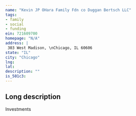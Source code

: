 ```yaml
---
name: "Kevin JP OHara Family Fdn co Duggan Bertsch LLC"
tags:
- family
- social
- funding
ein: 721609700
homepage: "N/A"
address: |
 303 West Madison, \nChicago, IL 60606
state: "IL"
city: "Chicago"
lng: 
lat: 
description: ""
is_501c3: 
---
```


## Long description

Investments
